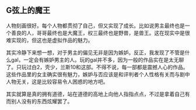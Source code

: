 ## G弦上的魔王
人物刻画很好。每个人物都贯彻了自己，但又实现了成长。比如说男主最终也是一个善良的人，哥哥最终也是大魔王，权三最终也是野兽，是兽王。这在现实中是很难实现的，但这也是虚拟作品的魅力。  

其实冷静下来想一想，对于男主的偏见无非是因为嫉妒。反正，我发现了不管是什么gal，一定会有嫉妒男主的人。玩的gal并不多，因为一般的作品实在是太无聊了。只玩过白2，壳少，兰斯10和这部。不得不说，每一部都是震撼人心的作品。这些作品里的女主确实很有魅力，嫉妒与否应该是和评判者个人性格有关而与剧中人物无关，这是比较容易令人困惑的地方吧。  

其实就算是真的拥有道德，站在道德的高地上向他人指指点点，不过是拿着自己有而别人没有的东西炫耀罢了。

